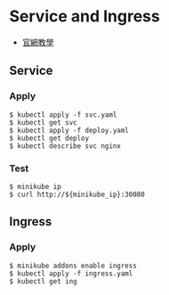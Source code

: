 # Service and Ingress
* [官網教學](https://kubernetes.io/zh-cn/docs/tasks/access-application-cluster/ingress-minikube/)

## Service
### Apply
```
$ kubectl apply -f svc.yaml 
$ kubectl get svc
$ kubectl apply -f deploy.yaml
$ kubectl get deploy
$ kubectl describe svc nginx
```
### Test
```
$ minikube ip
$ curl http://${minikube_ip}:30080
```

## Ingress
### Apply
```
$ minikube addons enable ingress
$ kubectl apply -f ingress.yaml
$ kubectl get ing
```